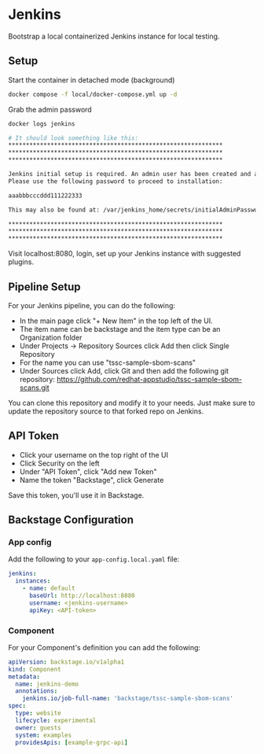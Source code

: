 # Jenkins

Bootstrap a local containerized Jenkins instance for local testing.

## Setup

Start the container in detached mode (background)
```bash
docker compose -f local/docker-compose.yml up -d
```

Grab the admin password
```bash
docker logs jenkins

# It should look something like this:
*************************************************************
*************************************************************
*************************************************************

Jenkins initial setup is required. An admin user has been created and a password generated.
Please use the following password to proceed to installation:

aaabbbcccddd111222333

This may also be found at: /var/jenkins_home/secrets/initialAdminPassword

*************************************************************
*************************************************************
*************************************************************

```

Visit localhost:8080, login, set up your Jenkins instance with suggested plugins.

## Pipeline Setup

For your Jenkins pipeline, you can do the following:
- In the main page click "+ New Item" in the top left of the UI.
- The item name can be backstage and the item type can be an Organization folder
- Under Projects -> Repository Sources click Add then click Single Repository
- For the name you can use "tssc-sample-sbom-scans"
- Under Sources click Add, click Git and then add the following git repository: https://github.com/redhat-appstudio/tssc-sample-sbom-scans.git

You can clone this repository and modify it to your needs. Just make sure to update the repository source to that forked repo on Jenkins.

## API Token

- Click your username on the top right of the UI
- Click Security on the left
- Under "API Token", click "Add new Token"
- Name the token "Backstage", click Generate

Save this token, you'll use it in Backstage.


## Backstage Configuration

### App config

Add the following to your `app-config.local.yaml` file:
```yaml
jenkins:
  instances:
    - name: default
      baseUrl: http://localhost:8080
      username: <jenkins-username>
      apiKey: <API-token>
```

### Component

For your Component's definition you can add the following:
```yaml
apiVersion: backstage.io/v1alpha1
kind: Component
metadata:
  name: jenkins-demo
  annotations:
    jenkins.io/job-full-name: 'backstage/tssc-sample-sbom-scans'
spec:
  type: website
  lifecycle: experimental
  owner: guests
  system: examples
  providesApis: [example-grpc-api]
```
